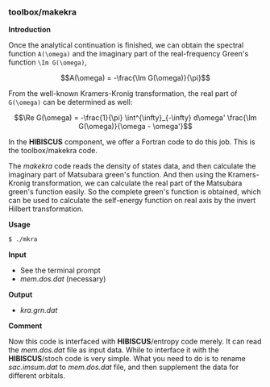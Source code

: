 ### toolbox/makekra

**Introduction**

Once the analytical continuation is finished, we can obtain the spectral function ``A(\omega)`` and the imaginary part of the real-frequency Green's function ``\Im G(\omega)``,

```math
A(\omega) = -\frac{\Im G(\omega)}{\pi}
```

From the well-known Kramers-Kronig transformation, the real part of ``G(\omega)`` can be determined as well:

```math
\Re G(\omega) = -\frac{1}{\pi} \int^{\infty}_{-\infty} d\omega' \frac{\Im G(\omega)}{\omega - \omega'}
```

In the **HIBISCUS** component, we offer a Fortran code to do this job. This is the toolbox/makekra code.

The *makekra* code reads the density of states data, and then calculate the imaginary part of Matsubara green's function. And then using the Kramers-Kronig transformation, we can calculate the real part of the Matsubara green's function easily. So the complete green's function is obtained, which can be used to calculate the self-energy function on real axis by the invert Hilbert transformation.

**Usage**

```sh
$ ./mkra
```

**Input**

* See the terminal prompt
* *mem.dos.dat* (necessary)

**Output**

* *kra.grn.dat*

**Comment**

Now this code is interfaced with **HIBISCUS**/entropy code merely. It can read the *mem.dos.dat* file as input data. While to interface it with the **HIBISCUS**/stoch code is very simple. What you need to do is to rename *sac.imsum.dat* to *mem.dos.dat* file, and then supplement the data for different orbitals.